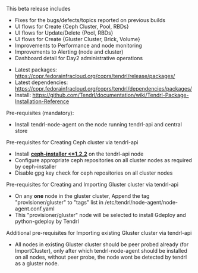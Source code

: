 This beta release includes

* Fixes for the bugs/defects/topics reported on previous builds
* UI flows for Create {Ceph Cluster, Pool, RBDs}
* UI flows for Update/Delete {Pool, RBDs}
* UI flows for Create {Gluster Cluster, Brick, Volume}
* Improvements to Performance and node monitoring 
* Improvements to Alerting (node and cluster)
* Dashboard detail for Day2 administrative operations


- Latest packages: https://copr.fedorainfracloud.org/coprs/tendrl/release/packages/
- Latest dependencies: https://copr.fedorainfracloud.org/coprs/tendrl/dependencies/packages/
- Install: https://github.com/Tendrl/documentation/wiki/Tendrl-Package-Installation-Reference


Pre-requisites (mandatory):
- Install tendrl-node-agent on the node running tendrl-api and central store

Pre-requisites for Creating Ceph cluster via tendrl-api
- Install **[ceph-installer <=1.2.2](https://www.redhat.com/archives/tendrl-devel/2017-April/msg00036.html)** on the tendrl-api node
- Configure appropriate ceph repositories on all cluster nodes as required by ceph-installer
- Disable gpg key check for ceph repositories on all cluster nodes

Pre-requisites for Creating and Importing Gluster cluster via tendrl-api
- On any **one** node in the gluster cluster, Append the tag "provisioner/gluster" to "tags" list in /etc/tendrl/node-agent/node-agent.conf.yaml 
- This "provisioner/gluster" node will be selected to install Gdeploy and python-gdeploy by Tendrl

Additional pre-requisites for Importing existing Gluster cluster via tendrl-api
- All nodes in existing Gluster cluster should be peer probed already (for ImportCluster), only after which tendrl-node-agent should be installed on all nodes, without peer probe, the node wont be detected by tendrl as a gluster node.
